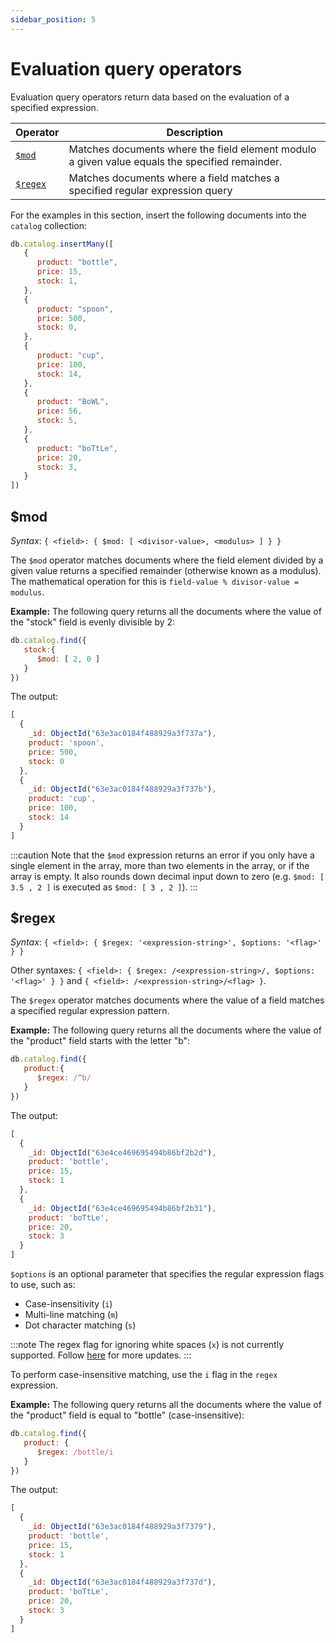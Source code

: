 ```yaml
---
sidebar_position: 5
---
```


# Evaluation query operators

Evaluation query operators return data based on the evaluation of a specified expression.

| Operator           | Description                                                                                    |
| ------------------ | ---------------------------------------------------------------------------------------------- |
| [`$mod`](#mod)     | Matches documents where the field element modulo a given value equals the specified remainder. |
| [`$regex`](#regex) | Matches documents where a field matches a specified regular expression query                   |

For the examples in this section, insert the following documents into the `catalog` collection:

```js
db.catalog.insertMany([
   {
      product: "bottle",
      price: 15,
      stock: 1,
   },
   {
      product: "spoon",
      price: 500,
      stock: 0,
   },
   {
      product: "cup",
      price: 100,
      stock: 14,
   },
   {
      product: "BoWL",
      price: 56,
      stock: 5,
   },
   {
      product: "boTtLe",
      price: 20,
      stock: 3,
   }
])
```

## $mod

*Syntax*: `{ <field>: { $mod: [ <divisor-value>, <modulus> ] } }`

The `$mod` operator matches documents where the field element divided by a given value returns a specified remainder (otherwise known as a modulus).
The mathematical operation for this is `field-value % divisor-value = modulus`.

**Example:** The following query returns all the documents where the value of the "stock" field is evenly divisible by 2:

```js
db.catalog.find({
   stock:{
      $mod: [ 2, 0 ]
   }
})
```

The output:

```js
[
  {
    _id: ObjectId("63e3ac0184f488929a3f737a"),
    product: 'spoon',
    price: 500,
    stock: 0
  },
  {
    _id: ObjectId("63e3ac0184f488929a3f737b"),
    product: 'cup',
    price: 100,
    stock: 14
  }
]
```

:::caution
Note that the `$mod` expression returns an error if you only have a single element in the array, more than two elements in the array, or if the array is empty.
It also rounds down decimal input down to zero (e.g. `$mod: [ 3.5 , 2 ]` is executed as `$mod: [ 3 , 2 ]`).
:::

## $regex

*Syntax*: `{ <field>: { $regex: '<expression-string>', $options: '<flag>' } }`

Other syntaxes: `{ <field>: { $regex: /<expression-string>/, $options: '<flag>' } }` and `{ <field>: /<expression-string>/<flag> }`.

The `$regex` operator matches documents where the value of a field matches a specified regular expression pattern.

**Example:** The following query returns all the documents where the value of the "product" field starts with the letter "b":

```js
db.catalog.find({
   product:{
      $regex: /^b/
   }
})
```

The output:

```js
[
  {
    _id: ObjectId("63e4ce469695494b86bf2b2d"),
    product: 'bottle',
    price: 15,
    stock: 1
  },
  {
    _id: ObjectId("63e4ce469695494b86bf2b31"),
    product: 'boTtLe',
    price: 20,
    stock: 3
  }
]
```

`$options` is an optional parameter that specifies the regular expression flags to use, such as:

* Case-insensitivity (`i`)
* Multi-line matching (`m`)
* Dot character matching (`s`)

:::note
The regex flag for ignoring white spaces (`x`) is not currently supported.
Follow [here](https://github.com/FerretDB/FerretDB/issues/592) for more updates.
:::

To perform case-insensitive matching, use the `i` flag in the `regex` expression.

**Example:** The following query returns all the documents where the value of the "product" field is equal to "bottle" (case-insensitive):

```js
db.catalog.find({
   product: {
      $regex: /bottle/i
   }
})
```

The output:

```js
[
  {
    _id: ObjectId("63e3ac0184f488929a3f7379"),
    product: 'bottle',
    price: 15,
    stock: 1
  },
  {
    _id: ObjectId("63e3ac0184f488929a3f737d"),
    product: 'boTtLe',
    price: 20,
    stock: 3
  }
]
```
